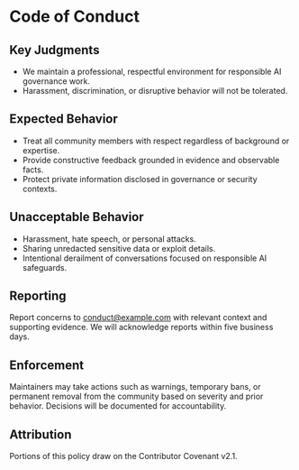# Code of Conduct

## Key Judgments
- We maintain a professional, respectful environment for responsible AI governance work.
- Harassment, discrimination, or disruptive behavior will not be tolerated.

## Expected Behavior
- Treat all community members with respect regardless of background or expertise.
- Provide constructive feedback grounded in evidence and observable facts.
- Protect private information disclosed in governance or security contexts.

## Unacceptable Behavior
- Harassment, hate speech, or personal attacks.
- Sharing unredacted sensitive data or exploit details.
- Intentional derailment of conversations focused on responsible AI safeguards.

## Reporting
Report concerns to <conduct@example.com> with relevant context and supporting evidence. We will acknowledge reports within five business days.

## Enforcement
Maintainers may take actions such as warnings, temporary bans, or permanent removal from the community based on severity and prior behavior. Decisions will be documented for accountability.

## Attribution
Portions of this policy draw on the Contributor Covenant v2.1.
